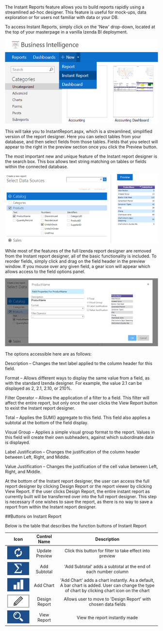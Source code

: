 The Instant Reports feature allows you to build reports rapidly using a streamlined ad-hoc designer. This feature is useful for mock-ups, data exploration or for users not familiar with data or your DB.

To access Instant Reports, simply click on the 'New' drop-down, located at the top of your masterpage in a vanilla Izenda BI deployment.

![Instant Reports 1](/Guides/ReportDesign/17.0-Instant-Reports/InstantReports-1.png)
 
This will take you to InstantReport.aspx, which is a streamlined, simplified version of the report designer. Here you can select tables from your database, and then select fields from those tables. Fields that you select will appear to the right in the preview section once you click the Preview button.

The most important new and unique feature of the Instant report designer is the search box. This box allows text string matching on tables or fields within the connected database.

![Instant Reports 2](/Guides/ReportDesign/17.0-Instant-Reports/InstantReports-2.png)

While most of the features of the full Izenda report designer are removed from the Instant report designer, all of the basic functionality is included. To reorder fields, simply click and drag on the field header in the preview window. If you mouse over any given field, a gear icon will appear which allows access to the field options panel.

![Instant Reports 3](/Guides/ReportDesign/17.0-Instant-Reports/InstantReports-3.png)

The options accessible here are as follows:

Description – Changes the text label applied to the column header for this field.

Format – Allows different ways to display the same value from a field, as with the standard Izenda designer. For example, the value 2.1 can be displayed as 2, 2.1, 2.10, or 210%.

Filter Operator – Allows the application of a filter to a field. This filter will affect the entire report, but only once the user clicks the View Report button to exist the Instant report designer.

Total – Applies the SUM() aggregate to this field. This field also applies a subtotal at the bottom of the field display.

Visual Group – Applies a simple visual group format to the report. Values in this field will create their own subheaders, against which subordinate data is displayed.

Label Justification – Changes the justification of the column header between Left, Right, and Middle.

Value Justification – Changes the justification of the cell value between Left, Right, and Middle.

At the bottom of the Instant report designer, the user can access the full report designer by clicking Design Report or the report viewer by clicking View Report. If the user clicks Design Report, the entire instant report as currently built will be transferred over into the full report designer. This step is necessary if one wishes to save the report, as there is no way to save a report from within the Instant report designer.


##Buttons on Instant Report

Below is the table that describes the function buttons of Instant Report

|**Icon**|**Control Name**|**Description**|
|:------:|:--------------:|:-------------:|
|![](/Guides/ReportDesign/17.0-Instant-Reports/Update.PNG)|Update Preview|Click this button for filter to take effect into preview|
|![](/Guides/ReportDesign/17.0-Instant-Reports/Add_SubTotal.PNG)|Add Subtotal|'Add Subtotal' adds a subtotal at the end of each number column|
|![](/Guides/ReportDesign/17.0-Instant-Reports/Add_Chart.PNG)|Add Chart|'Add Chart' adds a chart instantly. As a default, A bar chart is added. User can change the type of chart by clicking chart icon on the chart|
|![](/Guides/ReportDesign/17.0-Instant-Reports/Design_Report.PNG)|Design Report|Allows user to move to 'Design Report' with chosen data fields|
|![](/Guides/ReportDesign/17.0-Instant-Reports/ViewReport.PNG)|View Report|View the report instantly made |

